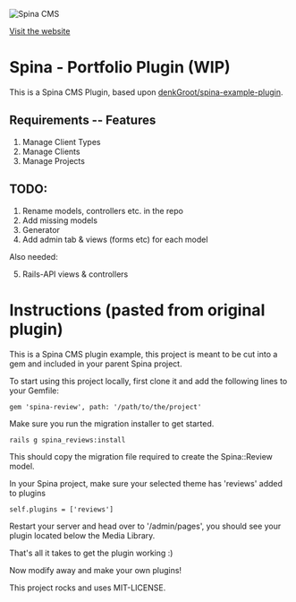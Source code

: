 ![Spina CMS](http://www.denkwebsite.nl/spinacms.png)

[Visit the website](http://www.spinacms.com)

# Spina - Portfolio Plugin (WIP)

This is a Spina CMS Plugin, based upon [denkGroot/spina-example-plugin](https://github.com/denkGroot/spina-example-plugin).

## Requirements -- Features

1. Manage Client Types
2. Manage Clients
3. Manage Projects

## TODO:

1. Rename models, controllers etc. in the repo
2. Add missing models
3. Generator
4. Add admin tab & views (forms etc) for each model

Also needed:

5. Rails-API views & controllers


# Instructions (pasted from original plugin)

This is a Spina CMS plugin example, this project is meant to be cut into a gem and included in your parent Spina project.

To start using this project locally, first clone it and add the following lines to your Gemfile:

```
gem 'spina-review', path: '/path/to/the/project'
```

Make sure you run the migration installer to get started.

```
rails g spina_reviews:install
```

This should copy the migration file required to create the Spina::Review model.

In your Spina project, make sure your selected theme has 'reviews' added to plugins

```
self.plugins = ['reviews']
```

Restart your server and head over to '/admin/pages', you should see your plugin located below the Media Library.

That's all it takes to get the plugin working :)

Now modify away and make your own plugins!

This project rocks and uses MIT-LICENSE.
